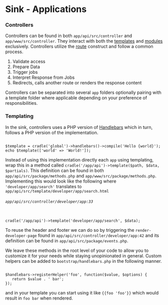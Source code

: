 # Sink - Applications

### Controllers

Controllers can be found in both `app/api/src/controller` and
`app/www/src/controller`. They interact with both the
[templates](#templating) and [modules](/docs/sink-modules.html)
exclusively. Controllers utilize the [route](/docs/routing.html) construct
and follow a common process.

 1. Validate access
 2. Prepare Data
 3. Trigger jobs
 4. Interpret Response from Jobs
 5. Redirects, calls another route or renders the response content

Controllers can be separated into several `app` folders optionally pairing
with a template folder where applicable depending on your preference of
responsibilities.

<a name="templating"></a>
### Templating

In the sink, controllers uses a PHP version of
[Handlebars](http://handlebarsjs.com/) which in turn, follows a PHP version
of the implementation.

```

$template = cradle('global')->handlebars()->compile('Hello {world}');
echo $template(['world' => 'World!']);

```

Instead of using this implementation directly each `app` using templating, wrap
this in a method called `cradle('/app/api')->template($path, $data, $partials)`.
This definition can be found in both `app/api/src/package/methods.php` and
`app/www/src/package/methods.php`. Implementing this would look like the
following where `'developer/app/search'` translates to
`app/api/src/template/developer/app/search.html`

###### `app/api/src/controller/developer/app:33`
```

cradle('/app/api')->template('developer/app/search', $data);

```

To reuse the header and footer we can do so by triggering the
`render-developer-page` found in `app/api/src/controller/developer/app:42` and
its definition can be found in `app/api/src/package/events.php`.

We leave these methods in the root level of your code to allow you to customize
it for your needs while staying unopinionated in general. Custom helpers can
be added to `bootstrap/handlebars.php` in the following manner.

```

$handlebars->registerHelper('foo', function($value, $options) {
   return $value . ' bar';
});

```

and in your template you can start using it like `{{foo 'foo'}}` which would
result in `foo bar` when rendered.
